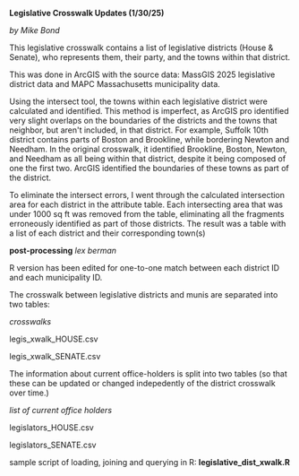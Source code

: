 __Legislative Crosswalk Updates (1/30/25)__

_by Mike Bond_

This legislative crosswalk contains a list of legislative districts (House &  Senate), who represents them, their party, and the towns within that district. 

This was done in ArcGIS with the source data: MassGIS 2025 legislative district data and MAPC Massachusetts municipality data. 

Using the intersect tool, the towns within each legislative district were calculated and identified. This method is imperfect, as ArcGIS pro identified very slight overlaps on the boundaries of the districts and the towns that neighbor, but aren't included, in that district.  For example, Suffolk 10th district contains parts of Boston and Brookline, while bordering Newton and Needham. In the original crosswalk, it identified Brookline, Boston, Newton, and Needham as all being within that district, despite it being composed of one the first two.  ArcGIS identified the boundaries of these towns as part of the district. 

To eliminate the intersect errors, I went through the calculated intersection area for each district in the attribute table. Each intersecting area that was under 1000 sq ft was removed from the table, eliminating all the fragments erroneously identified as part of those districts. The result was a table with a list of each district and their corresponding town(s)

__post-processing__ 
_lex berman_

R version has been edited for one-to-one match between each district ID and each municipality ID.

The crosswalk between legislative districts and munis are separated into two tables:

_crosswalks_

legis_xwalk_HOUSE.csv

legis_xwalk_SENATE.csv

The information about current office-holders is split into two tables (so that these can be updated or changed indepedently of the district crosswalk over time.)

_list of current office holders_

legislators_HOUSE.csv

legislators_SENATE.csv

sample script of loading, joining and querying in R: 
 __legislative_dist_xwalk.R__
